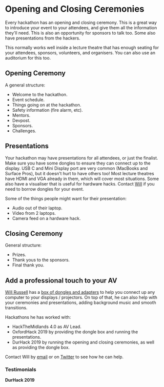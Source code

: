 # Opening and Closing Ceremonies

Every hackathon has an opening and closing ceremony. This is a great way to introduce your event to your attendees, and give them all the information they'll need. This is also an opportunity for sponsors to talk too. Some also have presentations from the hackers. 

This normally works well inside a lecture theatre that has enough seating for your attendees, sponsors, volunteers, and organisers. You can also use an auditorium for this too.

## Opening Ceremony

A general structure:

* Welcome to the hackathon.
* Event schedule.
* Things going on at the hackathon.
* Safety information (fire alarm, etc).
* Mentors.
* Devpost.
* Sponsors.
* Challenges.

## Presentations

Your hackathon may have presentations for all attendees, or just the finalist. Make sure you have some dongles to ensure they can connect up to the display. USB C and Mini Display port are very common (MacBooks and Surface Pros), but it doesn't hurt to have others too! Most lecture theatres have HDMI and VGA already in them, which will cover most situations. Some also have a visualiser that is useful for hardware hacks. Contact [Will](/organise/share/) if you need to borrow dongles for your event.

Some of the things people might want for their presentation:

* Audio out of their laptop.
* Video from 2 laptops.
* Camera feed on a hardware hack.

## Closing Ceremony

General structure:

* Prizes.
* Thank yous to the sponsors.
* Final thank you.

## Add a professional touch to your AV

[Will Russell](https://twitter.com/wrussell1999) has a [box of dongles and adapters](/organise/share/) to help you connect up any computer to your displays / projectors. 
On top of that, he can also help with your ceremonies and presentations, adding background music and smooth transitions.

Hackathons he has worked with:

* HackTheMidlands 4.0 as AV Lead.
* OxfordHack 2019 by providing the dongle box and running the presentations.
* DurHack 2019 by running the opening and closing ceremonies, as well as providing the dongle box.

Contact Will by [email](mailto:will@will-russell.com) or on [Twitter](https://twitter.com/wrussell1999) to see how he can help.

### Testimonials 

**DurHack 2019**
